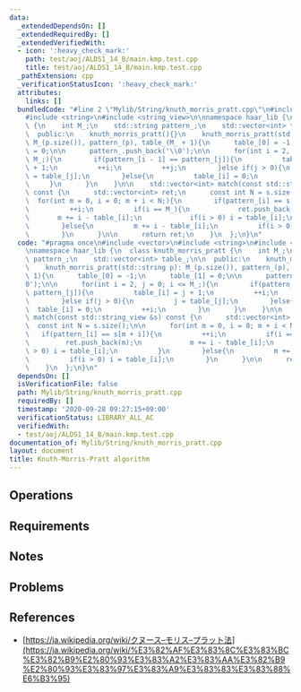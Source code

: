 ```yaml
---
data:
  _extendedDependsOn: []
  _extendedRequiredBy: []
  _extendedVerifiedWith:
  - icon: ':heavy_check_mark:'
    path: test/aoj/ALDS1_14_B/main.kmp.test.cpp
    title: test/aoj/ALDS1_14_B/main.kmp.test.cpp
  _pathExtension: cpp
  _verificationStatusIcon: ':heavy_check_mark:'
  attributes:
    links: []
  bundledCode: "#line 2 \"Mylib/String/knuth_morris_pratt.cpp\"\n#include <vector>\n\
    #include <string>\n#include <string_view>\n\nnamespace haar_lib {\n  class knuth_morris_pratt\
    \ {\n    int M_;\n    std::string pattern_;\n    std::vector<int> table_;\n\n\
    \  public:\n    knuth_morris_pratt(){}\n    knuth_morris_pratt(std::string p):\
    \ M_(p.size()), pattern_(p), table_(M_ + 1){\n      table_[0] = -1;\n      table_[1]\
    \ = 0;\n\n      pattern_.push_back('\\0');\n\n      for(int i = 2, j = 0; i <=\
    \ M_;){\n        if(pattern_[i - 1] == pattern_[j]){\n          table_[i] = j\
    \ + 1;\n          ++i;\n          ++j;\n        }else if(j > 0){\n          j\
    \ = table_[j];\n        }else{\n          table_[i] = 0;\n          ++i;\n   \
    \     }\n      }\n    }\n\n    std::vector<int> match(const std::string_view &s)\
    \ const {\n      std::vector<int> ret;\n      const int N = s.size();\n\n    \
    \  for(int m = 0, i = 0; m + i < N;){\n        if(pattern_[i] == s[m + i]){\n\
    \          ++i;\n          if(i == M_){\n            ret.push_back(m);\n     \
    \       m += i - table_[i];\n            if(i > 0) i = table_[i];\n          }\n\
    \        }else{\n          m += i - table_[i];\n          if(i > 0) i = table_[i];\n\
    \        }\n      }\n\n      return ret;\n    }\n  };\n}\n"
  code: "#pragma once\n#include <vector>\n#include <string>\n#include <string_view>\n\
    \nnamespace haar_lib {\n  class knuth_morris_pratt {\n    int M_;\n    std::string\
    \ pattern_;\n    std::vector<int> table_;\n\n  public:\n    knuth_morris_pratt(){}\n\
    \    knuth_morris_pratt(std::string p): M_(p.size()), pattern_(p), table_(M_ +\
    \ 1){\n      table_[0] = -1;\n      table_[1] = 0;\n\n      pattern_.push_back('\\\
    0');\n\n      for(int i = 2, j = 0; i <= M_;){\n        if(pattern_[i - 1] ==\
    \ pattern_[j]){\n          table_[i] = j + 1;\n          ++i;\n          ++j;\n\
    \        }else if(j > 0){\n          j = table_[j];\n        }else{\n        \
    \  table_[i] = 0;\n          ++i;\n        }\n      }\n    }\n\n    std::vector<int>\
    \ match(const std::string_view &s) const {\n      std::vector<int> ret;\n    \
    \  const int N = s.size();\n\n      for(int m = 0, i = 0; m + i < N;){\n     \
    \   if(pattern_[i] == s[m + i]){\n          ++i;\n          if(i == M_){\n   \
    \         ret.push_back(m);\n            m += i - table_[i];\n            if(i\
    \ > 0) i = table_[i];\n          }\n        }else{\n          m += i - table_[i];\n\
    \          if(i > 0) i = table_[i];\n        }\n      }\n\n      return ret;\n\
    \    }\n  };\n}\n"
  dependsOn: []
  isVerificationFile: false
  path: Mylib/String/knuth_morris_pratt.cpp
  requiredBy: []
  timestamp: '2020-09-28 09:27:15+09:00'
  verificationStatus: LIBRARY_ALL_AC
  verifiedWith:
  - test/aoj/ALDS1_14_B/main.kmp.test.cpp
documentation_of: Mylib/String/knuth_morris_pratt.cpp
layout: document
title: Knuth-Morris-Pratt algorithm
---
```


## Operations

## Requirements

## Notes

## Problems

## References

- [https://ja.wikipedia.org/wiki/クヌース–モリス–プラット法](https://ja.wikipedia.org/wiki/%E3%82%AF%E3%83%8C%E3%83%BC%E3%82%B9%E2%80%93%E3%83%A2%E3%83%AA%E3%82%B9%E2%80%93%E3%83%97%E3%83%A9%E3%83%83%E3%83%88%E6%B3%95)
